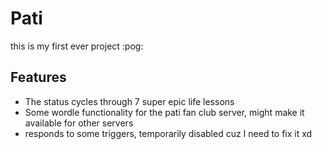 # Pati
this is my first ever project :pog:
## Features
- The status cycles through 7 super epic life lessons
- Some wordle functionality for the pati fan club server, might make it available for other servers
- responds to some triggers, temporarily disabled cuz I need to fix it xd
